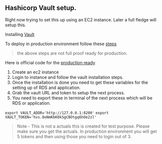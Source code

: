 ## Hashicorp Vault setup.

Right now trying to set this up using an EC2 instance. Later a full fledge will setup this.

Installing [Vault](https://developer.hashicorp.com/vault/downloads)

To deploy in production environment follow these [steps](https://developer.hashicorp.com/vault/tutorials/getting-started/getting-started-deploy)

> the above steps are not full proof ready for production.

Here is official code for the [production ready](https://github.com/hashicorp/vault-guides/tree/master/operations/provision-vault/best-practices/terraform-aws)

1. Create an ec2 instance
2. Login to instance and follow the vault installation steps.
3. Once the installation is done you need to get these variables for the setting up of RDS and application.
4. Grab the vault URL and token to setup the next process.
5. You need to export these in terminal of the next process which will be RDS or application.

`export VAULT_ADDR='http://127.0.0.1:8200'`
`export VAULT_TOKEN='hvs.8oNmKbK0kSgCBOtgq6hOe2zl'`

> Note - This is not a actuals this is created for test purpose. Please make sure you get the actuals.
> In production environment you will get 5 tokens and then using those you need to login out of 3.
